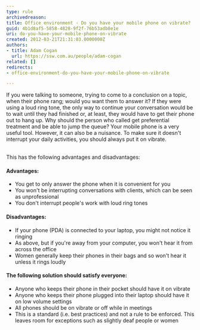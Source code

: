 ```yaml
---
type: rule
archivedreason: 
title: Office environment - Do you have your mobile phone on vibrate?
guid: 4b1d8af5-5858-4828-9f2f-76b53adb8e1e
uri: do-you-have-your-mobile-phone-on-vibrate
created: 2012-03-21T21:31:03.0000000Z
authors:
- title: Adam Cogan
  url: https://ssw.com.au/people/adam-cogan
related: []
redirects:
- office-environment-do-you-have-your-mobile-phone-on-vibrate

---
```



If you were talking to someone, trying to come to a conclusion on a topic, when their phone rang; would you want them to answer it? If they were using a loud ring tone, the only way to continue your conversation would be to wait until they had finished or, at least, they would have to get their phone out to hang up. Why should the person who called get preferential treatment and be able to jump the queue? Your mobile phone is a very useful tool. However, it can also be a nuisance. To make sure it doesn't interrupt your daily activities, you should always put it on vibrate. 
<br><excerpt class='endintro'></excerpt><br>
<p>This has the following advantages and disadvantages&#58;</p>
<h4>Advantages&#58;</h4>
<ul>
<li>You get to only answer the phone when it is convenient for you</li>
<li>You won't be interrupting conversations with clients, which can be seen as unprofessional</li>
<li>You don't interrupt people's work with loud ring tones</li>
</ul>
<h4>Disadvantages&#58;</h4>
<ul>
<li>If your phone (PDA) is connected to your laptop, you might not notice it ringing</li>
<li>As above, but if you're away from your computer, you won't hear it from across the office</li>
<li>Women generally keep their phones in their bags and so won't hear it unless it rings loudly</li>
</ul>
<h4>The following solution should satisfy everyone&#58;</h4>
<ul>
<li>Anyone who keeps their phone in their pocket should have it on vibrate</li>
<li>Anyone who keeps their phone plugged into their laptop should have it on low volume settings</li>
<li>All phones should be on vibrate or off while in meetings</li>
<li>This is a standard (i.e. best practices) and not a rule to be enforced. This leaves room for exceptions such as slightly deaf people or women</li>
</ul>



